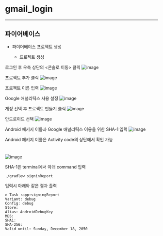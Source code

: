 # gmail_login

---

## 파이어베이스


- 파이어베이스 프로젝트 생성

  - 프로젝트 생성

로그인 후 우측 상단의 <콘솔로 이동> 클릭
![image](https://user-images.githubusercontent.com/67194430/173384675-f8f2b659-23d5-42c1-84b6-379444346f33.png)

프로젝트 추가 클릭
![image](https://user-images.githubusercontent.com/67194430/173385038-b652a23c-8fd8-4395-9af5-680849ef80a0.png)

프로젝트 이름 입력
![image](https://user-images.githubusercontent.com/67194430/173384975-56ae56a7-5db0-4127-99dd-b6f460c7adcc.png)

Google 애널리틱스 사용 설정
![image](https://user-images.githubusercontent.com/67194430/173385109-50697d39-95bf-40e1-b01a-055933af74e9.png)

계정 선택 후 프로젝트 만들기 클릭
![image](https://user-images.githubusercontent.com/67194430/173385176-70159aa0-4430-4c16-9030-3418e107c3d3.png)

안드로이드 선택
![image](https://user-images.githubusercontent.com/67194430/173385223-c1a4fb30-9ec9-4967-8cbf-5cac9fc79b57.png)

Android 패키지 이름과 Google 애널리틱스 이용을 위한 SHA-1 입력
![image](https://user-images.githubusercontent.com/67194430/173385280-58d4e0d1-d75e-40f4-86bc-ca261f7415f2.png)

Android 패키지 이름은 Activity code의 상단에서 확인 가능
#
![image](https://user-images.githubusercontent.com/67194430/173385338-9e0e1160-876e-43fe-8afd-a98eaa4834e9.png)

SHA-1은 terminal에서 아래 command 입력
```
./gradlew signinReport
```

입력시 아래와 같은 결과 출력
```
> Task :app:signingReport
Variant: debug
Config: debug
Store: 
Alias: AndroidDebugKey
MD5: 
SHA1: 
SHA-256: 
Valid until: Sunday, December 18, 2050
```
